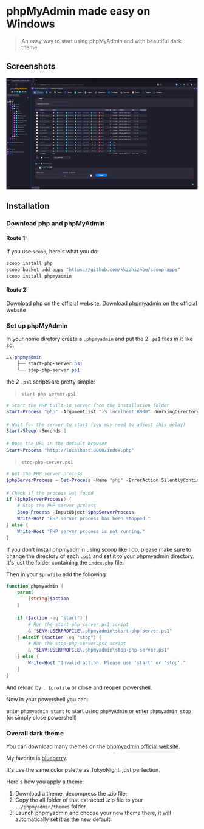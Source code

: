 # phpMyAdmin made easy on Windows

> An easy way to start using phpMyAdmin and with beautiful dark theme.


## Screenshots

![](./img/screenshot-s.png)


## Installation

### Download php and phpMyAdmin

#### Route 1:

If you use `scoop`, here's what you do:

```powershell
scoop install php
scoop bucket add apps "https://github.com/kkzzhizhou/scoop-apps"
scoop install phpmyadmin
```

#### Route 2:

Download [php](https://www.php.net/downloads.php) on the official website.
Download [phpmyadmin](https://www.phpmyadmin.net/downloads/) on the official website

### Set up phpMyAdmin

In your home diretory create a `.phpmyadmin` and put the 2 `.ps1` files in it
like so:
```powershell
…\.phpmyadmin
    ├── start-php-server.ps1
    └── stop-php-server.ps1
```

the 2 `.ps1` scripts are pretty simple:

>`start-php-server.ps1`

```powershell
# Start the PHP built-in server from the installation folder
Start-Process "php" -ArgumentList "-S localhost:8000" -WorkingDirectory $ENV:USERPROFILE\scoop\apps\phpmyadmin\current -NoNewWindow

# Wait for the server to start (you may need to adjust this delay)
Start-Sleep -Seconds 1

# Open the URL in the default browser
Start-Process "http://localhost:8000/index.php"
```


>`stop-php-server.ps1`

```powershell
# Get the PHP server process
$phpServerProcess = Get-Process -Name "php" -ErrorAction SilentlyContinue

# Check if the process was found
if ($phpServerProcess) {
    # Stop the PHP server process
    Stop-Process -InputObject $phpServerProcess
    Write-Host "PHP server process has been stopped."
} else {
    Write-Host "PHP server process is not running."
}

```
If you don't install phpmyadmin using scoop like I do, please make sure to change the directory of each `.ps1`
and set it to your phpmyadmin directory. It's just the folder containing the `index.php` file.

Then in your `$profile` add the following:

```powershell
function phpmyadmin {
    param(
        [string]$action
    )

    if ($action -eq "start") {
        # Run the start-php-server.ps1 script
        & "$ENV:USERPROFILE\.phpmyadmin\start-php-server.ps1"
    } elseif ($action -eq "stop") {
        # Run the stop-php-server.ps1 script
        & "$ENV:USERPROFILE\.phpmyadmin\stop-php-server.ps1"
    } else {
        Write-Host "Invalid action. Please use 'start' or 'stop'."
    }
}
```

And reload by `. $profile` or close and reopen powershell.

Now in your powershell you can:

enter `phpmyadmin start` to start using `phpMyAdmin`
or
enter `phpmyadmin stop` (or simply close powershell)

### Overall dark theme

You can download many themes on the [phpmyadmin official website](https://www.phpmyadmin.net/themes/).

My favorite is [blueberry](https://files.phpmyadmin.net/themes/blueberry/1.1.0/blueberry-1.1.0.zip).

It's use the same color palette as TokyoNight, just perfection.

Here's how you apply a theme:

1. Download a theme, decompress the .zip file;
2. Copy the all folder of that extracted .zip file to your `../phpmyadmin/themes` folder
3. Launch phpmyadmin and choose your new theme there, it will automatically set it as the new default.
